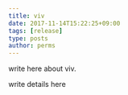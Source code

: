 ```yaml
---
title: viv
date: 2017-11-14T15:22:25+09:00
tags: [release]
type: posts
author: perms
---
```


write here about viv.

<!--more-->

write details here
